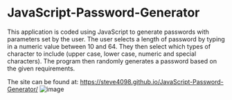 # JavaScript-Password-Generator
This application is coded using JavaScript to generate passwords with parameters set by the user. The user selects a length of password by typing in a numeric value between 10 and 64. They then select which types of character to include (upper case, lower case, numeric and special characters). The program then randomly generates a password based on the given requirements.

The site can be found at: https://steve4098.github.io/JavaScript-Password-Generator/
![image](https://github.com/steve4098/JavaScript-Password-Generator/assets/139075699/0b86453b-62be-4c51-9988-49f05b188665)
